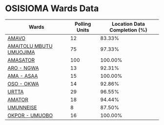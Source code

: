 
# OSISIOMA Wards Data

| Wards | Polling Units | Location Data Completion (%) |
| ---- | ----- | ------- |
| [AMAVO](./wards/111-amavo) | 12 | 83.33% |
| [AMAITOLU MBUTU UMUOJIMA](./wards/112-amaitolu-mbutu-umuojima) | 75 | 97.33% |
| [AMASATOR](./wards/113-amasator) | 100 | 100.00% |
| [ARO - NGWA](./wards/114-aro-ngwa) | 13 | 92.31% |
| [AMA - ASAA](./wards/115-ama-asaa) | 15 | 100.00% |
| [OSO - OKWA](./wards/116-oso-okwa) | 14 | 92.86% |
| [URTTA](./wards/117-urtta) | 29 | 96.55% |
| [AMATOR](./wards/118-amator) | 18 | 94.44% |
| [UMUNNEISE](./wards/119-umunneise) | 8 | 87.50% |
| [OKPOR - UMUOBO](./wards/120-okpor-umuobo) | 16 | 100.00% |




